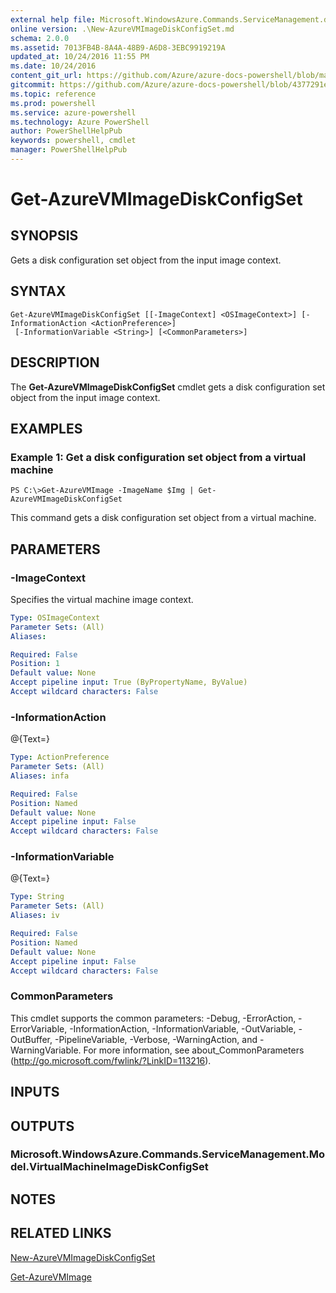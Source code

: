 ```yaml
---
external help file: Microsoft.WindowsAzure.Commands.ServiceManagement.dll-Help.xml
online version: .\New-AzureVMImageDiskConfigSet.md
schema: 2.0.0
ms.assetid: 7013FB4B-8A4A-48B9-A6D8-3EBC9919219A
updated_at: 10/24/2016 11:55 PM
ms.date: 10/24/2016
content_git_url: https://github.com/Azure/azure-docs-powershell/blob/master/azureps-cmdlets-docs/ServiceManagement/Azure.Service/v1.6.1/Get-AzureVMImageDiskConfigSet.md
gitcommit: https://github.com/Azure/azure-docs-powershell/blob/4377291ee360e58e2c1c5d644155daf6a0279055/azureps-cmdlets-docs/ServiceManagement/Azure.Service/v1.6.1/Get-AzureVMImageDiskConfigSet.md
ms.topic: reference
ms.prod: powershell
ms.service: azure-powershell
ms.technology: Azure PowerShell
author: PowerShellHelpPub
keywords: powershell, cmdlet
manager: PowerShellHelpPub
---
```


# Get-AzureVMImageDiskConfigSet

## SYNOPSIS
Gets a disk configuration set object from the input image context.

## SYNTAX

```
Get-AzureVMImageDiskConfigSet [[-ImageContext] <OSImageContext>] [-InformationAction <ActionPreference>]
 [-InformationVariable <String>] [<CommonParameters>]
```

## DESCRIPTION
The **Get-AzureVMImageDiskConfigSet** cmdlet gets a disk configuration set object from the input image context.

## EXAMPLES

### Example 1: Get a disk configuration set object from a virtual machine
```
PS C:\>Get-AzureVMImage -ImageName $Img | Get-AzureVMImageDiskConfigSet
```

This command gets a disk configuration set object from a virtual machine.

## PARAMETERS

### -ImageContext
Specifies the virtual machine image context.

```yaml
Type: OSImageContext
Parameter Sets: (All)
Aliases: 

Required: False
Position: 1
Default value: None
Accept pipeline input: True (ByPropertyName, ByValue)
Accept wildcard characters: False
```

### -InformationAction
@{Text=}

```yaml
Type: ActionPreference
Parameter Sets: (All)
Aliases: infa

Required: False
Position: Named
Default value: None
Accept pipeline input: False
Accept wildcard characters: False
```

### -InformationVariable
@{Text=}

```yaml
Type: String
Parameter Sets: (All)
Aliases: iv

Required: False
Position: Named
Default value: None
Accept pipeline input: False
Accept wildcard characters: False
```

### CommonParameters
This cmdlet supports the common parameters: -Debug, -ErrorAction, -ErrorVariable, -InformationAction, -InformationVariable, -OutVariable, -OutBuffer, -PipelineVariable, -Verbose, -WarningAction, and -WarningVariable. For more information, see about_CommonParameters (http://go.microsoft.com/fwlink/?LinkID=113216).

## INPUTS

## OUTPUTS

### Microsoft.WindowsAzure.Commands.ServiceManagement.Model.VirtualMachineImageDiskConfigSet

## NOTES

## RELATED LINKS

[New-AzureVMImageDiskConfigSet](./New-AzureVMImageDiskConfigSet.md)

[Get-AzureVMImage](./Get-AzureVMImage.md)


